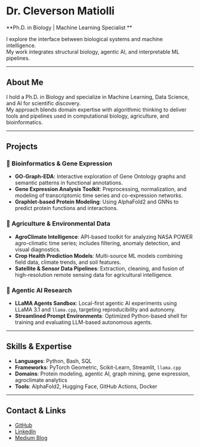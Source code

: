 # Dr. Cleverson Matiolli
**Ph.D. in Biology | Machine Learning Specialist **

I explore the interface between biological systems and machine intelligence.  
My work integrates structural biology, agentic AI, and interpretable ML pipelines.

---

## About Me

I hold a Ph.D. in Biology and specialize in Machine Learning, Data Science, and AI for scientific discovery.  
My approach blends domain expertise with algorithmic thinking to deliver tools and pipelines used in computational biology, agriculture, and bioinformatics.

---

## Projects

### 🔬 Bioinformatics & Gene Expression

- **GO‑Graph‑EDA**: Interactive exploration of Gene Ontology graphs and semantic patterns in functional annotations.
- **Gene Expression Analysis Toolkit**: Preprocessing, normalization, and modeling of transcriptomic time series and co-expression networks.
- **Graphlet-based Protein Modeling**: Using AlphaFold2 and GNNs to predict protein functions and interactions.

### 🌾 Agriculture & Environmental Data

- **AgroClimate Intelligence**: API-based toolkit for analyzing NASA POWER agro-climatic time series; includes filtering, anomaly detection, and visual diagnostics.
- **Crop Health Prediction Models**: Multi-source ML models combining field data, climate trends, and soil features.
- **Satellite & Sensor Data Pipelines**: Extraction, cleaning, and fusion of high-resolution remote sensing data for agricultural intelligence.

### 🤖 Agentic AI Research

- **LLaMA Agents Sandbox**: Local-first agentic AI experiments using LLaMA 3.1 and `llama.cpp`, targeting reproducibility and autonomy.
- **Streamlined Prompt Environments**: Optimized Python-based shell for training and evaluating LLM-based autonomous agents.

---

## Skills & Expertise

- **Languages**: Python, Bash, SQL  
- **Frameworks**: PyTorch Geometric, Scikit-Learn, Streamlit, `llama.cpp`  
- **Domains**: Protein modeling, agentic AI, graph mining, gene expression, agroclimate analytics  
- **Tools**: AlphaFold2, Hugging Face, GitHub Actions, Docker

---

## Contact & Links

- [GitHub](https://github.com/matiollipt)
- [LinkedIn](https://linkedin.com/in/cleversonmatiolli)
- [Medium Blog](https://medium.com/@cleversonmatiolli)


